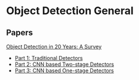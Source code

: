 # Object Detection General 

## Papers

[Object Detection in 20 Years: A Survey](https://arxiv.org/abs/1905.05055)

- [Part 1: Traditional Detectors](papers/object_detection_in_20_years_part_1.md)
- [Part 2: CNN based Two-stage Detectors](papers/object_detection_in_20_years_part_2.md)
- [Part 3: CNN based One-stage Detectors](papers/object_detection_in_20_years_part_3.md)

